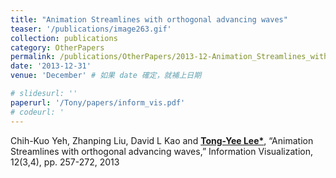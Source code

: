 ```yaml
---
title: "Animation Streamlines with orthogonal advancing waves"
teaser: '/publications/image263.gif'
collection: publications
category: OtherPapers
permalink: /publications/OtherPapers/2013-12-Animation_Streamlines_with_orthogonal_advancing_waves
date: '2013-12-31'
venue: 'December' # 如果 date 確定，就補上日期

# slidesurl: ''
paperurl: '/Tony/papers/inform_vis.pdf'
# codeurl: '
---
```


Chih-Kuo Yeh, Zhanping Liu, David L Kao and <strong><u>Tong-Yee Lee*</u></strong>, “Animation Streamlines with orthogonal advancing waves,” Information Visualization, 12(3,4), pp. 257-272, 2013